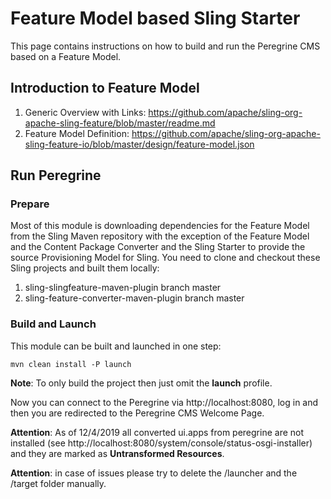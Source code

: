 # Feature Model based Sling Starter

This page contains instructions on how to build and run the Peregrine CMS
based on a Feature Model.

## Introduction to Feature Model

1. Generic Overview with Links: https://github.com/apache/sling-org-apache-sling-feature/blob/master/readme.md
1. Feature Model Definition: https://github.com/apache/sling-org-apache-sling-feature-io/blob/master/design/feature-model.json

## Run Peregrine

### Prepare

Most of this module is downloading dependencies for the Feature Model
from the Sling Maven repository with the exception of the Feature Model
and the Content Package Converter and the Sling Starter to provide the
source Provisioning Model for Sling.
You need to clone and checkout these Sling projects and built them locally:
 
1. sling-slingfeature-maven-plugin branch master
1. sling-feature-converter-maven-plugin branch master

### Build and Launch

This module can be built and launched in one step:
```
mvn clean install -P launch
```
**Note**: To only build the project then just omit the **launch** profile.

Now you can connect to the Peregrine via http://localhost:8080, log in and
then you are redirected to the Peregrine CMS Welcome Page.

**Attention**: As of 12/4/2019 all converted ui.apps from peregrine are not
installed (see http://localhost:8080/system/console/status-osgi-installer)
and they are marked as **Untransformed Resources**.

**Attention**: in case of issues please try to delete the /launcher
and the /target folder manually.
